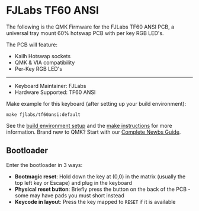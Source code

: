# FJLabs TF60 ANSI 

The following is the QMK Firmware for the FJLabs TF60 ANSI PCB, a universal tray mount 60% hotswap PCB with per key RGB LED's. 

The PCB will feature:
* Kailh Hotswap sockets
* QMK & VIA compatibility
* Per-Key RGB LED's

---

* Keyboard Maintainer: FJLabs
* Hardware Supported: TF60 ANSI

Make example for this keyboard (after setting up your build environment):

    make fjlabs/tf60ansi:default

See the [build environment setup](https://docs.qmk.fm/#/getting_started_build_tools) and the [make instructions](https://docs.qmk.fm/#/getting_started_make_guide) for more information. Brand new to QMK? Start with our [Complete Newbs Guide](https://docs.qmk.fm/#/newbs). 

## Bootloader

Enter the bootloader in 3 ways:

* **Bootmagic reset**: Hold down the key at (0,0) in the matrix (usually the top left key or Escape) and plug in the keyboard
* **Physical reset button**: Briefly press the button on the back of the PCB - some may have pads you must short instead
* **Keycode in layout**: Press the key mapped to `RESET` if it is available
